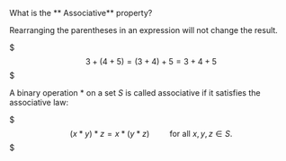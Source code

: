What is the ** Associative** property?
<!--question-->
Rearranging the parentheses in an expression will not change the result.

$$$
3 + (4 + 5) = (3 + 4) + 5 = 3 + 4 + 5
$$$

A binary operation $*$ on a set $S$ is called associative if it satisfies the associative law:

$$$
(x * y) * z = x * (y * z)\qquad {\ \text{for all }}x, y, z \in S.
$$$
